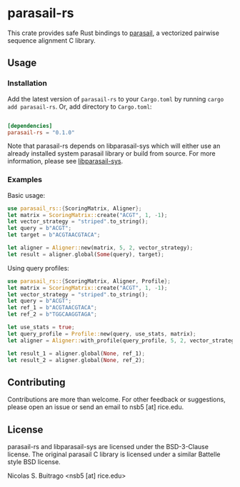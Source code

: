 # parasail-rs

This crate provides safe Rust bindings to [parasail](), a vectorized pairwise sequence alignment C library.

## Usage

### Installation

Add the latest version of `parasail-rs` to your `Cargo.toml` by running `cargo add parasail-rs`. Or, add directory to `Cargo.toml`:

```toml

[dependencies]
parasail-rs = "0.1.0"

```

Note that parasail-rs depends on libparasail-sys which will either use an already installed system parasail library or build from source. For more information, please see [libparasail-sys](https://gitlab.com/nsbuitrago/libparasail-sys).

### Examples

Basic usage:

 ```rust
use parasail_rs::{ScoringMatrix, Aligner};
let matrix = ScoringMatrix::create("ACGT", 1, -1);
let vector_strategy = "striped".to_string();
let query = b"ACGT";
let target = b"ACGTAACGTACA";

let aligner = Aligner::new(matrix, 5, 2, vector_strategy);
let result = aligner.global(Some(query), target); 
 ```

Using query profiles:

```rust
use parasail_rs::{ScoringMatrix, Aligner, Profile};
let matrix = ScoringMatrix::create("ACGT", 1, -1);
let vector_strategy = "striped".to_string();
let query = b"ACGT";
let ref_1 = b"ACGTAACGTACA";
let ref_2 = b"TGGCAAGGTAGA";

let use_stats = true;
let query_profile = Profile::new(query, use_stats, matrix);
let aligner = Aligner::with_profile(query_profile, 5, 2, vector_strategy);

let result_1 = aligner.global(None, ref_1);
let result_2 = aligner.global(None, ref_2);
```

## Contributing

Contributions are more than welcome. For other feedback or suggestions, please open an issue or send an email to nsb5 [at] rice.edu.

## License

parasail-rs and libparasail-sys are licensed under the BSD-3-Clause license. The original parasail C library is licensed under a similar Battelle style BSD license.

Nicolas S. Buitrago \<nsb5 [at] rice.edu\>

